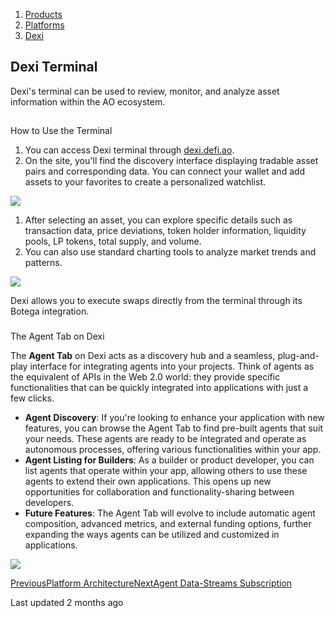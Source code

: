 1.  [Products](https://docs.autonomous.finance/products)
2.  [Platforms](https://docs.autonomous.finance/products/platforms)
3.  [Dexi](https://docs.autonomous.finance/products/platforms/dexi)

## Dexi Terminal

Dexi's terminal can be used to review, monitor, and analyze asset information within the AO ecosystem.

##

How to Use the Terminal

1.  You can access Dexi terminal through [dexi.defi.ao](https://dexi.defi.ao/).
2.  On the site, you'll find the discovery interface displaying tradable asset pairs and corresponding data. You can connect your wallet and add assets to your favorites to create a personalized watchlist.

![](https://docs.autonomous.finance/~gitbook/image?url=https%3A%2F%2Fcontent.gitbook.com%2Fcontent%2Fqi2z6qbW0AckrNyiYMEk%2Fblobs%2FxvINg6cgPVs2p41cvMbH%2Fdexi_main_terminal.png&width=768&dpr=4&quality=100&sign=66860e5&sv=2)

1.  After selecting an asset, you can explore specific details such as transaction data, price deviations, token holder information, liquidity pools, LP tokens, total supply, and volume.
2.  You can also use standard charting tools to analyze market trends and patterns.

![](https://docs.autonomous.finance/~gitbook/image?url=https%3A%2F%2Fcontent.gitbook.com%2Fcontent%2Fqi2z6qbW0AckrNyiYMEk%2Fblobs%2F27roPPhM5qEnCBCqVd7n%2Fasset_details.png&width=768&dpr=4&quality=100&sign=cc2b813&sv=2)

Dexi allows you to execute swaps directly from the terminal through its Botega integration.

###

The Agent Tab on Dexi

The **Agent Tab** on Dexi acts as a discovery hub and a seamless, plug-and-play interface for integrating agents into your projects. Think of agents as the equivalent of APIs in the Web 2.0 world: they provide specific functionalities that can be quickly integrated into applications with just a few clicks.

- **Agent Discovery**: If you're looking to enhance your application with new features, you can browse the Agent Tab to find pre-built agents that suit your needs. These agents are ready to be integrated and operate as autonomous processes, offering various functionalities within your app.
- **Agent Listing for Builders**: As a builder or product developer, you can list agents that operate within your app, allowing others to use these agents to extend their own applications. This opens up new opportunities for collaboration and functionality-sharing between developers.
- **Future Features**: The Agent Tab will evolve to include automatic agent composition, advanced metrics, and external funding options, further expanding the ways agents can be utilized and customized in applications.

![](https://docs.autonomous.finance/~gitbook/image?url=https%3A%2F%2F299217142-files.gitbook.io%2F%7E%2Ffiles%2Fv0%2Fb%2Fgitbook-x-prod.appspot.com%2Fo%2Fspaces%252Fqi2z6qbW0AckrNyiYMEk%252Fuploads%252FQtBp7U4SX3akpM6rJF5h%252Fimage.png%3Falt%3Dmedia%26token%3De5b66713-2a2d-4e19-903a-bc6f90bb9b49&width=768&dpr=4&quality=100&sign=1a3b252a&sv=2)

[PreviousPlatform Architecture](https://docs.autonomous.finance/products/platforms/dexi/platform-architecture)[NextAgent Data-Streams Subscription](https://docs.autonomous.finance/products/platforms/dexi/agent-data-streams-subscription)

Last updated 2 months ago
